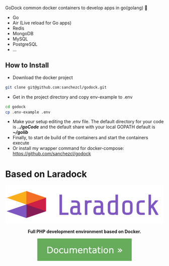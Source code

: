 GoDock
common docker containers to develop apps in go(golang) :construction:

- Go
- Air (Live reload for Go apps)
- Redis
- MongoDB
- MySQL
- PostgreSQL
- ...

## How to Install
- Download the docker project
```bash
git clone git@github.com:sanchezcl/godock.git
```
- Get in the project directory and copy env-example to .env
```bash
cd godock
cp .env-example .env
```
- Make your setup editing the .env file. The default directory for your code is ***../goCode*** and the default share with your local GOPATH default is ***~/golib***
- Finally, to start de build of the containers and start the containers execute
- Or install my wrapper command for docker-compose: https://github.com/sanchezcl/godock


<p align="center">
    <h1>Based on Laradock</h1>    
</p>

<p align="center">
    <a href="https://github.com/laradock/laradock">
        <img src="https://github.com/laradock/laradock/blob/master/.github/home-page-images/laradock-logo.jpg" alt="Laradock Logo"/>
    </a>
</p>

<p align="center"><b>Full PHP development environment based on Docker.</b></p>

<p align="center">
	<a href="http://laradock.io">
	   <img src="https://raw.githubusercontent.com/laradock/laradock/master/.github/home-page-images/documentation-button.png" width="300px" alt="Laradock Documentation"/>
	</a>
</p>
